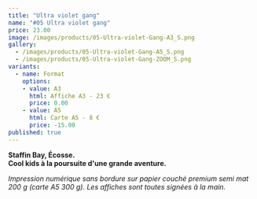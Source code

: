 ```yaml
---
title: "Ultra violet gang"
name: "#05 Ultra violet gang"
price: 23.00
image: /images/products/05-Ultra-violet-Gang-A3_S.png
gallery:
  - /images/products/05-Ultra-violet-Gang-A5_S.png
  - /images/products/05-Ultra-violet-Gang-ZOOM_S.png
variants:
  - name: Format
    options:
    - value: A3
      html: Affiche A3 - 23 €
      price: 0.00
    - value: A5
      html: Carte A5 - 8 €
      price: -15.00
published: true
---
```

__Staffin Bay, Écosse.  
Cool kids à la poursuite d'une grande aventure.__

_Impression numérique sans bordure sur papier couché premium semi mat 200 g (carte A5 300 g). Les affiches sont toutes signées à la main._
